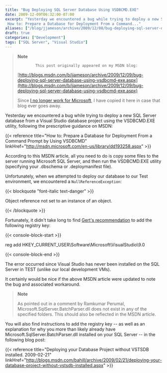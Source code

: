 ```yaml
---
title: "Bug Deploying SQL Server Database Using VSDBCMD.EXE"
date: 2009-12-09T06:32:00-07:00
excerpt: "Yesterday we encountered a bug while trying to deploy a new SQL Server database from a Visual Studio database project using the VSDBCMD.EXE utility, following the prescriptive guidance on MSDN: 
 How to: Prepare a Database for Deployment From a Command..."
aliases: ["/blog/jjameson/archive/2009/12/08/bug-deploying-sql-server-database-using-vsdbcmd-exe.aspx", "/blog/jjameson/archive/2009/12/09/bug-deploying-sql-server-database-using-vsdbcmd-exe.aspx"]
draft: true
categories: ["Development"]
tags: ["SQL Server", "Visual Studio"]
---
```


> **Note**
>
>             This post originally appeared on my MSDN blog:
>
> [http://blogs.msdn.com/b/jjameson/archive/2009/12/09/bug-deploying-sql-server-database-using-vsdbcmd-exe.aspx](http://blogs.msdn.com/b/jjameson/archive/2009/12/09/bug-deploying-sql-server-database-using-vsdbcmd-exe.aspx)
>
> Since [I no longer work for Microsoft](/blog/jjameson/2011/09/02/last-day-with-microsoft), I have copied it here in case that blog                 ever goes away.

Yesterday we encountered a bug while trying to deploy a new SQL Server database         from a Visual Studio database project using the VSDBCMD.EXE utility, following the         prescriptive guidance on MSDN:

{{< reference title="How to: Prepare a Database for Deployment From a Command Prompt by Using VSDBCMD" linkHref="http://msdn.microsoft.com/en-us/library/dd193258.aspx" >}}

According to this MSDN article, all you need to do is copy some files to the server         running Microsoft SQL Server, and then run the VSDBCMD.EXE utility (specifying your         .dbschema or .deploymanifest file).

Unfortunately, when we attempted to deploy our database to our Test environment,         we encountered a `NullReferenceException`:

{{< blockquote "font-italic text-danger" >}}

Object reference not set to an instance of an object.

{{< /blockquote >}}

Fortunately, it didn't take long to find [Gert's recommendation](http://social.msdn.microsoft.com/Forums/en-US/vstsdb/thread/32725cf6-74c1-4b5a-9057-b909ae8a2517) to add the following registry key:

{{< console-block-start >}}

reg add HKEY\_CURRENT\_USER\Software\Microsoft\VisualStudio\9.0

{{< console-block-end >}}

The error occurred since Visual Studio has never been installed on the SQL Server         in TEST (unlike our local development VMs).

It certainly would be nice if the above MSDN article were updated to note the bug         and associated workaround.

> **Note**
>
> As pointed out in a comment by Ramkumar Perumal, Microsoft.SqlServer.BatchParser.dll does not exist in any of the specified folders. This should also be reflected in the MSDN article.

You will also find instructions to add the registry key -- as well as an explanation         for why you more than likely already have Microsoft.SqlServer.BatchParser.dll installed         on your SQL Server -- in the following blog post:

{{< reference title="Deploying your Database Project without VSTSDB installed. 2009-02-21" linkHref="http://blogs.msdn.com/bahill/archive/2009/02/21/deploying-your-database-project-without-vstsdb-installed.aspx" >}}

